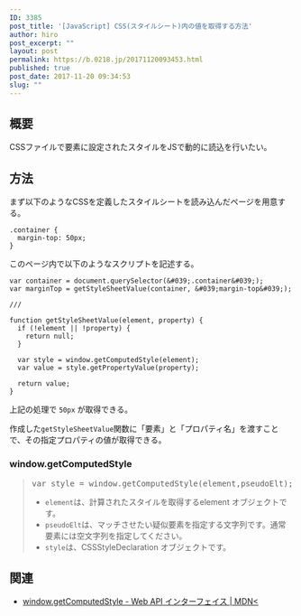 ```yaml
---
ID: 3385
post_title: '[JavaScript] CSS(スタイルシート)内の値を取得する方法'
author: hiro
post_excerpt: ""
layout: post
permalink: https://b.0218.jp/20171120093453.html
published: true
post_date: 2017-11-20 09:34:53
slug: ""
---
```

<!--more-->

## 概要

CSSファイルで要素に設定されたスタイルをJSで動的に読込を行いたい。


## 方法

まず以下のようなCSSを定義したスタイルシートを読み込んだページを用意する。

```language-css
.container {
  margin-top: 50px;
}
```

このページ内で以下のようなスクリプトを記述する。

```language-js
var container = document.querySelector(&#039;.container&#039;);
var marginTop = getStyleSheetValue(container, &#039;margin-top&#039;);

///

function getStyleSheetValue(element, property) {
  if (!element || !property) {
    return null;
  }

  var style = window.getComputedStyle(element);
  var value = style.getPropertyValue(property);

  return value;
}
```
上記の処理で `50px` が取得できる。

作成した`getStyleSheetValue`関数に「要素」と「プロパティ名」を渡すことで、その指定プロパティの値が取得できる。


### window.getComputedStyle

<blockquote>
<pre>
var style = window.getComputedStyle(element,pseudoElt);
</pre>
<ul>
 <li><code>element</code>は、計算されたスタイルを取得するelement オブジェクトです。
 <li><code>pseudoElt</code>は、マッチさせたい疑似要素を指定する文字列です。通常要素には空文字列を指定してください。
 <li><code>style</code>は、CSSStyleDeclaration オブジェクトです。
</ul>
</blockquote>


## 関連

- [window.getComputedStyle - Web API インターフェイス | MDN<](https://developer.mozilla.org/ja/docs/Web/API/Window/getComputedStyle)